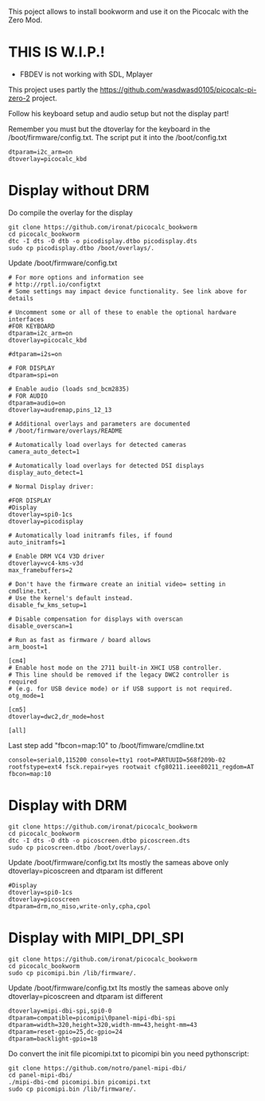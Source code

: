 

This poject allows to install bookworm and use it on the Picocalc with the Zero Mod.

# THIS IS W.I.P.!

* FBDEV is not working with SDL, Mplayer


This project uses partly the https://github.com/wasdwasd0105/picocalc-pi-zero-2 project.

Follow his keyboard setup and audio setup but not the display part!

Remember you must but the dtoverlay for the keyboard in the /boot/firmware/config.txt. The script put it into the /boot/config.txt
```
dtparam=i2c_arm=on
dtoverlay=picocalc_kbd
```

# Display without DRM
Do compile the overlay for the display

```
git clone https://github.com/ironat/picocalc_bookworm
cd picocalc_bookworm
dtc -I dts -O dtb -o picodisplay.dtbo picodisplay.dts
sudo cp picodisplay.dtbo /boot/overlays/.
```
Update /boot/firmware/config.txt

```
# For more options and information see
# http://rptl.io/configtxt
# Some settings may impact device functionality. See link above for details

# Uncomment some or all of these to enable the optional hardware interfaces
#FOR KEYBOARD
dtparam=i2c_arm=on
dtoverlay=picocalc_kbd

#dtparam=i2s=on

# FOR DISPLAY
dtparam=spi=on

# Enable audio (loads snd_bcm2835)
# FOR AUDIO
dtparam=audio=on
dtoverlay=audremap,pins_12_13

# Additional overlays and parameters are documented
# /boot/firmware/overlays/README

# Automatically load overlays for detected cameras
camera_auto_detect=1

# Automatically load overlays for detected DSI displays
display_auto_detect=1

# Normal Display driver:

#FOR DISPLAY
#Display
dtoverlay=spi0-1cs
dtoverlay=picodisplay

# Automatically load initramfs files, if found
auto_initramfs=1

# Enable DRM VC4 V3D driver
dtoverlay=vc4-kms-v3d
max_framebuffers=2

# Don't have the firmware create an initial video= setting in cmdline.txt.
# Use the kernel's default instead.
disable_fw_kms_setup=1

# Disable compensation for displays with overscan
disable_overscan=1

# Run as fast as firmware / board allows
arm_boost=1

[cm4]
# Enable host mode on the 2711 built-in XHCI USB controller.
# This line should be removed if the legacy DWC2 controller is required
# (e.g. for USB device mode) or if USB support is not required.
otg_mode=1

[cm5]
dtoverlay=dwc2,dr_mode=host

[all]
```

Last step add "fbcon=map:10" to /boot/fimware/cmdline.txt

```
console=serial0,115200 console=tty1 root=PARTUUID=568f209b-02 rootfstype=ext4 fsck.repair=yes rootwait cfg80211.ieee80211_regdom=AT fbcon=map:10
```
# Display with DRM

```
git clone https://github.com/ironat/picocalc_bookworm
cd picocalc_bookworm
dtc -I dts -O dtb -o picoscreen.dtbo picoscreen.dts
sudo cp picoscreen.dtbo /boot/overlays/.
```
Update /boot/firmware/config.txt Its mostly the sameas above only dtoverlay=picoscreen and dtparam ist different
```
#Display
dtoverlay=spi0-1cs
dtoverlay=picoscreen
dtparam=drm,no_miso,write-only,cpha,cpol
```
# Display with MIPI_DPI_SPI
```
git clone https://github.com/ironat/picocalc_bookworm
cd picocalc_bookworm
sudo cp picomipi.bin /lib/firmware/.
```
Update /boot/firmware/config.txt Its mostly the sameas above only dtoverlay=picoscreen and dtparam ist different
```
dtoverlay=mipi-dbi-spi,spi0-0
dtparam=compatible=picomipi\0panel-mipi-dbi-spi
dtparam=width=320,height=320,width-mm=43,height-mm=43
dtparam=reset-gpio=25,dc-gpio=24
dtparam=backlight-gpio=18
```
Do convert the init file picomipi.txt to picomipi bin you need pythonscript:
```
git clone https://github.com/notro/panel-mipi-dbi/
cd panel-mipi-dbi/
./mipi-dbi-cmd picomipi.bin picomipi.txt
sudo cp picomipi.bin /lib/firmware/.
```
